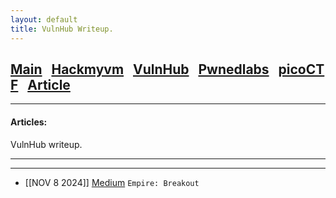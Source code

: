 ```yaml
---
layout: default
title: VulnHub Writeup.
---
```


<h2 class="mume-header" id="mainindexhtml-nbspnbsp-contactcontacthtml"><a 
href="/index.html">Main</a>&#xA0;&#xA0;&#xA0;<a 
href="/posts/Hackmyvm/index.html">Hackmyvm</a>&#xA0;&#xA0;&#xA0;<a
href="posts/VulnHub/index.html">VulnHub</a>&#xA0;&#xA0;&#xA0;<a 
href="/posts/pwnedlabs/index.html">Pwnedlabs</a>&#xA0;&#xA0;&#xA0;<a 
href="/posts/picoCTF/index.html">picoCTF</a>&#xA0;&#xA0;&#xA0;<a
href="/posts/Articles/index.html">Article</a></h2>
<hr>

<h4 class="mume-header" id="articles">Articles:</h4>
VulnHub writeup.
<hr>
<hr>

- [[NOV 8 2024]] [Medium](https://medium.com/@the.opemi.aa/walk-through-vulnhub-empire-breakout-c36a43ab4b46) `Empire: Breakout` 